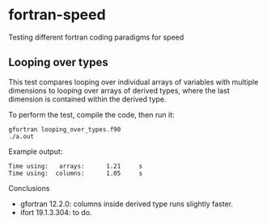 # fortran-speed
Testing different fortran coding paradigms for speed

## Looping over types

This test compares looping over individual arrays
of variables with multiple dimensions to looping
over arrays of derived types, where the last dimension
is contained within the derived type.

To perform the test, compile the code, then run it:

```
gfortran looping_over_types.f90
./a.out
```

Example output:

```
Time using:   arrays:      1.21     s
Time using:  columns:      1.05     s
```

Conclusions

- gfortran 12.2.0: columns inside derived type runs slightly faster.
- ifort 19.1.3.304: to do.
